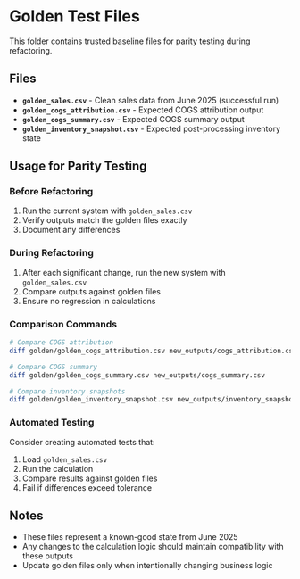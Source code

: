 # Golden Test Files

This folder contains trusted baseline files for parity testing during refactoring.

## Files

- **`golden_sales.csv`** - Clean sales data from June 2025 (successful run)
- **`golden_cogs_attribution.csv`** - Expected COGS attribution output
- **`golden_cogs_summary.csv`** - Expected COGS summary output  
- **`golden_inventory_snapshot.csv`** - Expected post-processing inventory state

## Usage for Parity Testing

### Before Refactoring
1. Run the current system with `golden_sales.csv`
2. Verify outputs match the golden files exactly
3. Document any differences

### During Refactoring
1. After each significant change, run the new system with `golden_sales.csv`
2. Compare outputs against golden files
3. Ensure no regression in calculations

### Comparison Commands
```bash
# Compare COGS attribution
diff golden/golden_cogs_attribution.csv new_outputs/cogs_attribution.csv

# Compare COGS summary  
diff golden/golden_cogs_summary.csv new_outputs/cogs_summary.csv

# Compare inventory snapshots
diff golden/golden_inventory_snapshot.csv new_outputs/inventory_snapshot.csv
```

### Automated Testing
Consider creating automated tests that:
1. Load `golden_sales.csv`
2. Run the calculation
3. Compare results against golden files
4. Fail if differences exceed tolerance

## Notes
- These files represent a known-good state from June 2025
- Any changes to the calculation logic should maintain compatibility with these outputs
- Update golden files only when intentionally changing business logic 